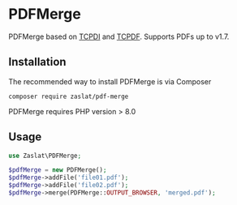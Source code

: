 PDFMerge
=====

PDFMerge based on [TCPDI](https://github.com/pauln/tcpdi) and [TCPDF](https://github.com/tecnickcom/TCPDF). Supports PDFs up to v1.7.

Installation
------------
The recommended way to install PDFMerge is via Composer
```
composer require zaslat/pdf-merge
```
PDFMerge requires PHP version > 8.0

Usage
-----
```php
use Zaslat\PDFMerge;

$pdfMerge = new PDFMerge();
$pdfMerge->addFile('file01.pdf');
$pdfMerge->addFile('file02.pdf');
$pdfMerge->merge(PDFMerge::OUTPUT_BROWSER, 'merged.pdf');
```
